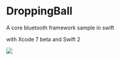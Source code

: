 # DroppingBall

A core bluetooth framework sample in swift

with Xcode 7 beta and Swift 2

![](out.gif)
